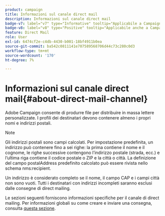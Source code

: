 ```yaml
---
product: campaign
title: Informazioni sul canale direct mail
description: Informazioni sul canale direct mail
badge-v7: label="v7" type="Informative" tooltip="Applicabile a Campaign Classic v7"
badge-v8: label="v8" type="Positive" tooltip="Applicabile anche a Campaign v8"
feature: Direct Mail
role: User
exl-id: 6474cf2e-c4db-4430-b001-18bf4911b0ea
source-git-commit: ba542c0811141e707589568706d44c73c280c0d3
workflow-type: tm+mt
source-wordcount: '170'
ht-degree: 7%

---
```


# Informazioni sul canale direct mail{#about-direct-mail-channel}


Adobe Campaign consente di produrre file per distribuire in massa lettere personalizzate. I profili dei destinatari devono contenere almeno i propri nomi e indirizzi postali.

>[!NOTE]
>
>Gli indirizzi postali sono campi calcolati. Per impostazione predefinita, un indirizzo può contenere fino a sei righe: la prima contiene il nome e il cognome, le righe successive contengono l’indirizzo postale (strada, ecc.) e l’ultima riga contiene il codice postale o ZIP e la città o città. La definizione del campo postalAddress predefinito calcolato può essere rivista nello schema nms:recipient.
>
>Un indirizzo è considerato completo se il nome, il campo CAP e i campi città non sono vuoti. Tutti i destinatari con indirizzi incompleti saranno esclusi dalle consegne di direct mailing.

Le sezioni seguenti forniscono informazioni specifiche per il canale di direct mailing. Per informazioni globali su come creare e inviare una consegna, consulta [questa sezione](steps-about-delivery-creation-steps.md).
